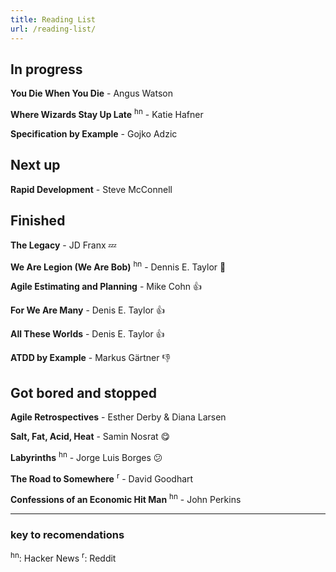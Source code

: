 ```yaml
---
title: Reading List
url: /reading-list/
---
```



## In progress

**You Die When You Die** - Angus Watson

**Where Wizards Stay Up Late** <sup>hn</sup> - Katie Hafner

**Specification by Example** - Gojko Adzic

## Next up

**Rapid Development** - Steve McConnell

## Finished

**The Legacy** - JD Franx :zzz:

**We Are Legion (We Are Bob)** <sup>hn</sup> - Dennis E. Taylor :rofl:

**Agile Estimating and Planning** - Mike Cohn :thumbsup:

**For We Are Many** - Denis E. Taylor :thumbsup:

**All These Worlds** - Denis E. Taylor :thumbsup:

**ATDD by Example** - Markus Gärtner :thumbsdown:

## Got bored and stopped

**Agile Retrospectives** - Esther Derby &amp; Diana Larsen

**Salt, Fat, Acid, Heat** - Samin Nosrat :yum:

**Labyrinths** <sup>hn</sup> - Jorge Luis Borges :confused:

**The Road to Somewhere** <sup>r</sup> - David Goodhart

**Confessions of an Economic Hit Man** <sup>hn</sup> - John Perkins

<hr />

### key to recomendations

<sup>hn</sup>: Hacker News
<sup>r</sup>: Reddit 

